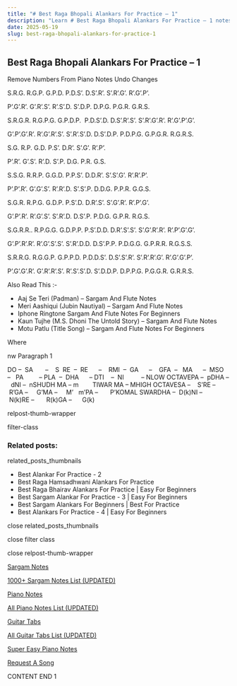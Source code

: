 ```yaml
---
title: "# Best Raga Bhopali Alankars For Practice – 1"
description: "Learn # Best Raga Bhopali Alankars For Practice – 1 notes, sargam, harmonium notations and flute notes. Easy step-by-step tutorial for beginners."
date: 2025-05-19
slug: best-raga-bhopali-alankars-for-practice-1
---
```


## Best Raga Bhopali Alankars For Practice – 1

Remove Numbers From Piano Notes
Undo Changes

S.R.G. R.G.P. G.P.D. P.D.S’. D.S’.R’. S’.R’.G’. R’.G’.P’.

P’.G’.R’. G’.R’.S’. R’.S’.D. S’.D.P. D.P.G. P.G.R. G.R.S.

S.R.G.R. R.G.P.G. G.P.D.P.  P.D.S’.D. D.S’.R’.S’. S’.R’.G’.R’. R’.G’.P’.G’.

G’.P’.G’.R’. R’.G’.R’.S’. S’.R’.S’.D. D.S’.D.P. P.D.P.G. G.P.G.R. R.G.R.S.

S.G. R.P. G.D. P.S’. D.R’. S’.G’. R’.P’.

P’.R’. G’.S’. R’.D. S’.P. D.G. P.R. G.S.

S.S.G. R.R.P. G.G.D. P.P.S’. D.D.R’. S’.S’.G’. R’.R’.P’.

P’.P’.R’. G’.G’.S’. R’.R’.D. S’.S’.P. D.D.G. P.P.R. G.G.S.

S.G.R. R.P.G. G.D.P. P.S’.D. D.R’.S’. S’.G’.R’. R’.P’.G’.

G’.P’.R’. R’.G’.S’. S’.R’.D. D.S’.P. P.D.G. G.P.R. R.G.S.

S.G.R.R.. R.P.G.G. G.D.P.P. P.S’.D.D. D.R’.S’.S’. S’.G’.R’.R’. R’.P’.G’.G’.

G’.P’.R’.R’. R’.G’.S’.S’. S’.R’.D.D. D.S’.P.P. P.D.G.G. G.P.R.R. R.G.S.S.

S.R.R.G. R.G.G.P. G.P.P.D. P.D.D.S’. D.S’.S’.R’. S’.R’.R’.G’. R’.G’.G’.P’.

P’.G’.G’.R’. G’.R’.R’.S’. R’.S’.S’.D. S’.D.D.P. D.P.P.G. P.G.G.R. G.R.R.S.



Also Read This :-



* Aaj Se Teri (Padman) – Sargam And Flute Notes
* Meri Aashiqui (Jubin Nautiyal) – Sargam And Flute Notes
* Iphone Ringtone Sargam And Flute Notes For Beginners
* Kaun Tujhe (M.S. Dhoni The Untold Story) – Sargam And Flute Notes
* Motu Patlu (Title Song) – Sargam And Flute Notes For Beginners

Where

nw Paragraph 1



DO –  SA       –    S  RE  –  RE      –    RMI  –  GA      –    GFA  –   MA      –  MSO  –   PA         – PLA  –  DHA      – DTI    –  NI          – NLOW OCTAVEPA –  pDHA –  dNI –  nSHUDH MA – m        TIWAR MA – MHIGH OCTAVESA –    S’RE –     R’GA –     G’MA –     M’   m’PA –       P’KOMAL SWARDHA –  D(k)NI –       N(k)RE –       R(k)GA –      G(k)



relpost-thumb-wrapper

filter-class

### Related posts:

related_posts_thumbnails

* Best Alankar For Practice - 2
* Best Raga Hamsadhwani Alankars For Practice
* Best Raga Bhairav Alankars For Practice | Easy For Beginners
* Best Sargam Alankar For Practice - 3 | Easy For Beginners
* Best Sargam Alankars For Beginners | Best For Practice
* Best Alankars For Practice - 4 | Easy For Beginners

close related_posts_thumbnails

close filter class

close relpost-thumb-wrapper

[Sargam Notes](/sargam-notes.html)

[1000+ Sargam Notes List (UPDATED)](/all-songs-list-sargam-notes.html)

[Piano Notes](/piano-notes.html)

[All Piano Notes List (UPDATED)](/all-songs-list-piano-notes.html)

[Guitar Tabs](/guitar-tabs.html)

[All Guitar Tabs List (UPDATED)](/all-songs-list-guitar-tabs.html)

[Super Easy Piano Notes](https://studywall.in/)

[Request A Song](/request-a-song.html)

CONTENT END 1

